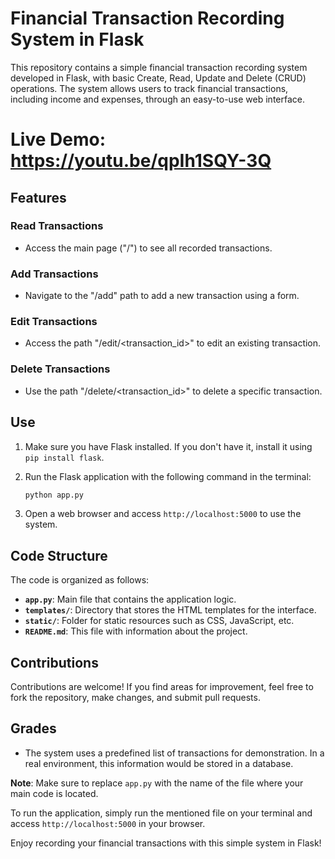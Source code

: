 # Financial Transaction Recording System in Flask

This repository contains a simple financial transaction recording system developed in Flask, with basic Create, Read, Update and Delete (CRUD) operations. The system allows users to track financial transactions, including income and expenses, through an easy-to-use web interface.
# Live Demo: https://youtu.be/qpIh1SQY-3Q
## Features

### Read Transactions
- Access the main page ("/") to see all recorded transactions.

### Add Transactions
- Navigate to the "/add" path to add a new transaction using a form.

### Edit Transactions
- Access the path "/edit/<transaction_id>" to edit an existing transaction.

### Delete Transactions
- Use the path "/delete/<transaction_id>" to delete a specific transaction.

## Use

1. Make sure you have Flask installed. If you don't have it, install it using `pip install flask`.
2. Run the Flask application with the following command in the terminal:

    ```bash
    python app.py
    ```

3. Open a web browser and access `http://localhost:5000` to use the system.

## Code Structure

The code is organized as follows:

- **`app.py`**: Main file that contains the application logic.
- **`templates/`**: Directory that stores the HTML templates for the interface.
- **`static/`**: Folder for static resources such as CSS, JavaScript, etc.
- **`README.md`**: This file with information about the project.

## Contributions
Contributions are welcome! If you find areas for improvement, feel free to fork the repository, make changes, and submit pull requests.

## Grades
- The system uses a predefined list of transactions for demonstration. In a real environment, this information would be stored in a database.

**Note**: Make sure to replace `app.py` with the name of the file where your main code is located.

To run the application, simply run the mentioned file on your terminal and access `http://localhost:5000` in your browser.

Enjoy recording your financial transactions with this simple system in Flask!
